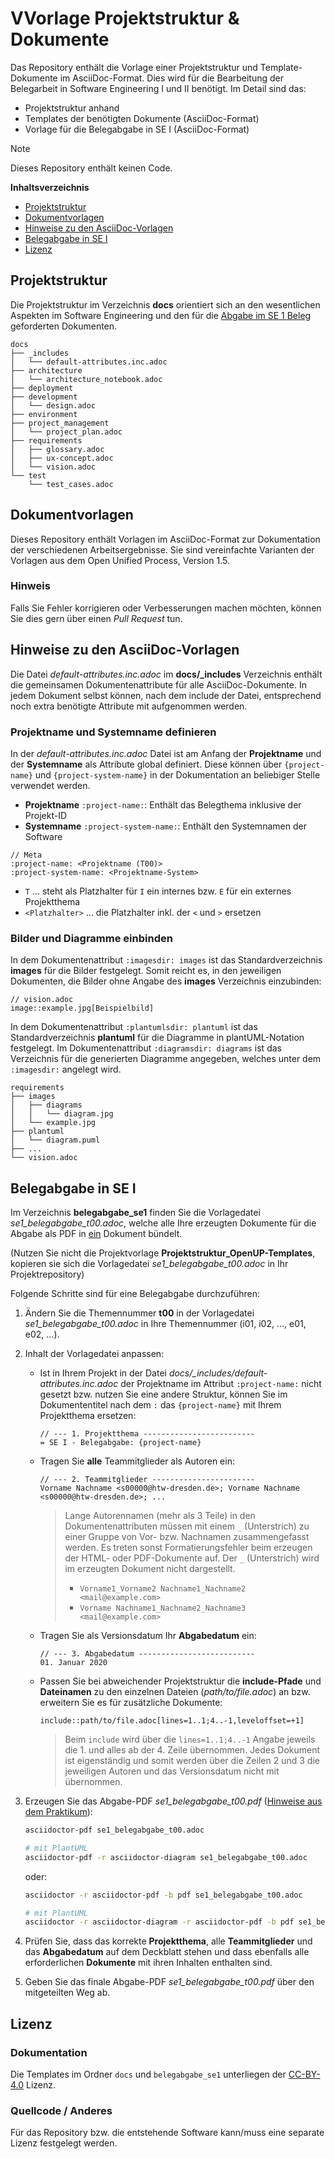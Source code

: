 # VVorlage Projektstruktur & Dokumente

Das Repository enthält die Vorlage einer Projektstruktur und Template-Dokumente
im AsciiDoc-Format. Dies wird für die Bearbeitung der Belegarbeit in Software
Engineering I und II benötigt. Im Detail sind das:

- Projektstruktur anhand
- Templates der benötigten Dokumente (AsciiDoc-Format)
- Vorlage für die Belegabgabe in SE I (AsciiDoc-Format)

> [!NOTE]
> Dieses Repository enthält keinen Code.

**Inhaltsverzeichnis**

- [Projektstruktur](#projektstruktur)
- [Dokumentvorlagen](#dokumentvorlagen)
- [Hinweise zu den AsciiDoc-Vorlagen](#hinweise-zu-den-asciidoc-vorlagen)
- [Belegabgabe in SE I](#belegabgabe-in-se-i)
- [Lizenz](#lizenz)

## Projektstruktur

Die Projektstruktur im Verzeichnis **docs** orientiert sich an den wesentlichen Aspekten im Software Engineering und den für die <ins>Abgabe im SE 1 Beleg</ins> geforderten Dokumenten.

```text
docs
├── _includes
│   └── default-attributes.inc.adoc
├── architecture
│   └── architecture_notebook.adoc
├── deployment
├── development
│   └── design.adoc
├── environment
├── project_management
│   └── project_plan.adoc
├── requirements
│   ├── glossary.adoc
│   ├── ux-concept.adoc
│   └── vision.adoc
└── test
    └── test_cases.adoc
```

## Dokumentvorlagen

Dieses Repository enthält Vorlagen im AsciiDoc-Format zur Dokumentation der verschiedenen Arbeitsergebnisse. Sie sind vereinfachte Varianten der Vorlagen aus dem Open Unified Process, Version 1.5.

### Hinweis

Falls Sie Fehler korrigieren oder Verbesserungen machen möchten, können Sie
  dies gern über einen _Pull Request_ tun.

## Hinweise zu den AsciiDoc-Vorlagen

Die Datei _default-attributes.inc.adoc_ im **docs/\_includes** Verzeichnis
enthält die gemeinsamen Dokumentenattribute für alle AsciiDoc-Dokumente. In
jedem Dokument selbst können, nach dem include der Datei, entsprechend noch
extra benötigte Attribute mit aufgenommen werden.

### Projektname und Systemname definieren

In der _default-attributes.inc.adoc_ Datei ist am Anfang der **Projektname**
und der **Systemname** als Attribute global definiert. Diese können über
`{project-name}` und `{project-system-name}` in der Dokumentation an beliebiger
Stelle verwendet werden.

- **Projektname** `:project-name:`: Enthält das Belegthema inklusive der Projekt-ID
- **Systemname** `:project-system-name:`: Enthält den Systemnamen der Software

```asciidoc
// Meta
:project-name: <Projektname (T00)>
:project-system-name: <Projektname-System>
```

- `T` ... steht als Platzhalter für `I` ein internes bzw. `E` für ein externes Projektthema
- `<Platzhalter>` ... die Platzhalter inkl. der `<` und `>` ersetzen

### Bilder und Diagramme einbinden

In dem Dokumentenattribut `:imagesdir: images` ist das Standardverzeichnis
**images** für die Bilder festgelegt. Somit reicht es, in den jeweiligen
Dokumenten, die Bilder ohne Angabe des **images** Verzeichnis einzubinden:

```asciidoc
// vision.adoc
image::example.jpg[Beispielbild]
```

In dem Dokumentenattribut `:plantumlsdir: plantuml` ist das Standardverzeichnis
**plantuml** für die Diagramme in plantUML-Notation festgelegt. Im
Dokumentenattribut `:diagramsdir: diagrams` ist das Verzeichnis für die
generierten Diagramme angegeben, welches unter dem `:imagesdir:` angelegt
wird.

```asciidoc
requirements
├── images
│   ├── diagrams
│   │   └── diagram.jpg
│   └── example.jpg
├── plantuml
│   └── diagram.puml
├── ...
└── vision.adoc
```

## Belegabgabe in SE I

Im Verzeichnis **belegabgabe_se1** finden Sie die Vorlagedatei
_se1_belegabgabe_t00.adoc_, welche alle Ihre erzeugten Dokumente für die Abgabe
als PDF in <ins>ein</ins> Dokument bündelt.

(Nutzen Sie nicht die Projektvorlage **Projektstruktur_OpenUP-Templates**,
kopieren sie sich die Vorlagedatei _se1_belegabgabe_t00.adoc_ in Ihr
Projektrepository)

Folgende Schritte sind für eine Belegabgabe durchzuführen:

1. Ändern Sie die Themennummer **t00** in der Vorlagedatei
   _se1_belegabgabe_t00.adoc_ in Ihre Themennummer (i01, i02, ..., e01, e02,
   ...).
2. Inhalt der Vorlagedatei anpassen:

   - Ist in Ihrem Projekt in der Datei
     _docs/\_includes/default-attributes.inc.adoc_ der Projektname im Attribut
     `:project-name:` nicht gesetzt bzw. nutzen Sie eine andere Struktur, können
     Sie im Dokumententitel nach dem `:` das `{project-name}` mit Ihrem
     Projektthema ersetzen:

     ```asciidoc
     // --- 1. Projektthema -------------------------
     = SE I - Belegabgabe: {project-name}
     ```

   - Tragen Sie **alle** Teammitglieder als Autoren ein:

     ```asciidoc
     // --- 2. Teammitglieder -----------------------
     Vorname Nachname <s00000@htw-dresden.de>; Vorname Nachname <s00000@htw-dresden.de>; ...
     ```

     > Lange Autorennamen (mehr als 3 Teile) in den Dokumentenattributen müssen
     > mit einem `_` (Unterstrich) zu einer Gruppe von Vor- bzw. Nachnamen
     > zusammengefasst werden. Es treten sonst Formatierungsfehler beim
     > erzeugen der HTML- oder PDF-Dokumente auf. Der `_` (Unterstrich) wird im
     > erzeugten Dokument nicht dargestellt.
     >
     > - `Vorname1_Vorname2 Nachname1_Nachname2 <mail@example.com>`
     > - `Vorname Nachname1_Nachname2_Nachname3 <mail@example.com>`

   - Tragen Sie als Versionsdatum Ihr **Abgabedatum** ein:

     ```asciidoc
     // --- 3. Abgabedatum --------------------------
     01. Januar 2020
     ```

   - Passen Sie bei abweichender Projektstruktur die **include-Pfade** und
     **Dateinamen** zu den einzelnen Dateien (_path/to/file.adoc_) an bzw.
     erweitern Sie es für zusätzliche Dokumente:

     ```asciidoc
     include::path/to/file.adoc[lines=1..1;4..-1,leveloffset=+1]
     ```

     > Beim `include` wird über die `lines=1..1;4..-1` Angabe jeweils die 1.
     > und alles ab der 4. Zeile übernommen. Jedes Dokument ist eigenständig
     > und somit werden über die Zeilen 2 und 3 die jeweiligen Autoren und das
     > Versionsdatum nicht mit übernommen.

3. Erzeugen Sie das Abgabe-PDF _*se1_belegabgabe_t00.pdf*_ ([Hinweise aus dem Praktikum](https://www.informatik.htw-dresden.de/~zirkelba/praktika/se/arbeiten-mit-git-und-asciidoc/praktikumsaufgaben-teil-02.html#_2_generieren_des_ausgabeformates)):

   ```sh
   asciidoctor-pdf se1_belegabgabe_t00.adoc
   ```

   ```sh
   # mit PlantUML
   asciidoctor-pdf -r asciidoctor-diagram se1_belegabgabe_t00.adoc
   ```

   oder:

   ```sh
   asciidoctor -r asciidoctor-pdf -b pdf se1_belegabgabe_t00.adoc
   ```

   ```sh
   # mit PlantUML
   asciidoctor -r asciidoctor-diagram -r asciidoctor-pdf -b pdf se1_belegabgabe_t00.adoc
   ```

4. Prüfen Sie, dass das korrekte **Projektthema**, alle **Teammitglieder** und
   das **Abgabedatum** auf dem Deckblatt stehen und dass ebenfalls alle
   erforderlichen **Dokumente** mit ihren Inhalten enthalten sind.

5. Geben Sie das finale Abgabe-PDF _*se1_belegabgabe_t00.pdf*_ über den
   mitgeteilten Weg ab.

## Lizenz

### Dokumentation

Die Templates im Ordner `docs` und `belegabgabe_se1` unterliegen der
[CC-BY-4.0](https://choosealicense.com/licenses/cc-by-4.0/) Lizenz.

### Quellcode / Anderes

Für das Repository bzw. die entstehende Software kann/muss eine separate Lizenz
festgelegt werden.
